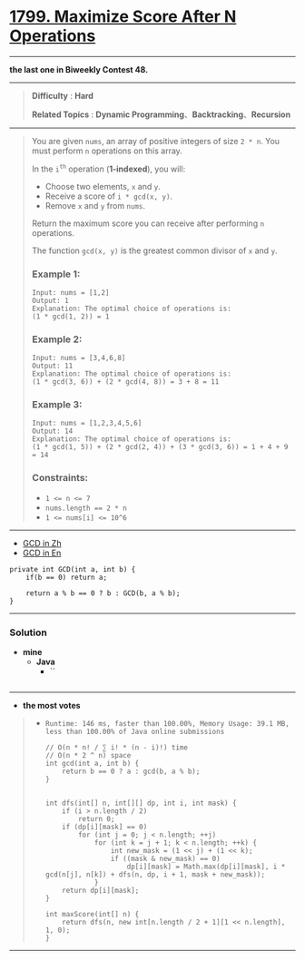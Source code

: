 # [1799. Maximize Score After N Operations](https://leetcode.com/problems/maximize-score-after-n-operations/)

---

**the last one in Biweekly Contest 48.**

---

> **Difficulty** : **Hard**
>
> **Related Topics** : **Dynamic Programming**、**Backtracking**、**Recursion**

---

> You are given `nums`, an array of positive integers of size `2 * n`.
> You must perform `n` operations on this array.
>
> In the `i`<sup>`th`</sup> operation (**1-indexed**), you will:
> * Choose two elements, `x` and `y`.
> * Receive a score of `i * gcd(x, y)`.
> * Remove `x` and `y` from `nums`.
>
> Return the maximum score you can receive after performing `n` operations.
>
> The function `gcd(x, y)` is the greatest common divisor of `x` and `y`.
>
>
>
> ### Example 1:
> ```
> Input: nums = [1,2]
> Output: 1
> Explanation: The optimal choice of operations is:
> (1 * gcd(1, 2)) = 1
> ```
>
> ### Example 2:
> ```
> Input: nums = [3,4,6,8]
> Output: 11
> Explanation: The optimal choice of operations is:
> (1 * gcd(3, 6)) + (2 * gcd(4, 8)) = 3 + 8 = 11
> ```
>
> ### Example 3:
> ```
> Input: nums = [1,2,3,4,5,6]
> Output: 14
> Explanation: The optimal choice of operations is:
> (1 * gcd(1, 5)) + (2 * gcd(2, 4)) + (3 * gcd(3, 6)) = 1 + 4 + 9 = 14
> ```
>
> ### Constraints:
> * `1 <= n <= 7`
> * `nums.length == 2 * n`
> * `1 <= nums[i] <= 10^6`

---

* [GCD in Zh](https://zh.wikipedia.org/wiki/%E6%9C%80%E5%A4%A7%E5%85%AC%E5%9B%A0%E6%95%B8)
* [GCD in En](https://en.wikipedia.org/wiki/Greatest_common_divisor)

```
private int GCD(int a, int b) {
    if(b == 0) return a;

    return a % b == 0 ? b : GCD(b, a % b);
}
```

---


### Solution
* **mine**
  * **Java**
    * ``
      ```
      ```
---


* **the most votes**
>  * `Runtime: 146 ms, faster than 100.00%, Memory Usage: 39.1 MB, less than 100.00% of Java online submissions`
>    ```
>    // O(n * n! / ∑ i! * (n - i)!) time
>    // O(n * 2 ^ n) space
>    int gcd(int a, int b) {
>        return b == 0 ? a : gcd(b, a % b);
>    }
>
>
>    int dfs(int[] n, int[][] dp, int i, int mask) {
>        if (i > n.length / 2)
>            return 0;
>        if (dp[i][mask] == 0)
>            for (int j = 0; j < n.length; ++j)
>                for (int k = j + 1; k < n.length; ++k) {
>                    int new_mask = (1 << j) + (1 << k);
>                    if ((mask & new_mask) == 0)
>                        dp[i][mask] = Math.max(dp[i][mask], i * gcd(n[j], n[k]) + dfs(n, dp, i + 1, mask + new_mask));
>                }
>        return dp[i][mask];
>    }
>
>    int maxScore(int[] n) {
>        return dfs(n, new int[n.length / 2 + 1][1 << n.length], 1, 0);
>    }
>    ```

---
